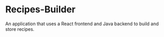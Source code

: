 # Recipes-Builder
 An application that uses a React frontend and Java backend to build and store recipes. 

